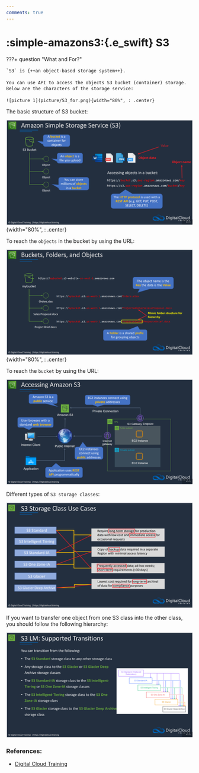 ```yaml
---
comments: true
---
```


# **:simple-amazons3:{.e_swift} S3**

???+ question "What and For?"

    `S3` is {++an object-based storage system++}.
    
    You can use API to access the objects S3 bucket (container) storage. Below are the characters of the storage service:

    ![picture 1](picture/S3_for.png){width="80%", : .center}


The basic structure of S3 bucket:

![picture 32](picture/S3_basic.png){width="80%", : .center}  

To reach the `objects` in the bucket by using the URL:

![picture 2](picture/S3_URL.png){width="80%", : .center}  

To reach the `bucket` by using the URL:

![picture 3](picture/S3_reach_S3.png)  

Different types of `S3 storage classes`:

![picture 4](picture/S3_diff_kinds.png)  

If you want to transfer one object from one S3 class into the other class, you should follow the following hierarchy:

![picture 5](picture/S3_hierarchy.png)  


### **References:**

- [Digital Cloud Training](https://digitalcloud.training/)
